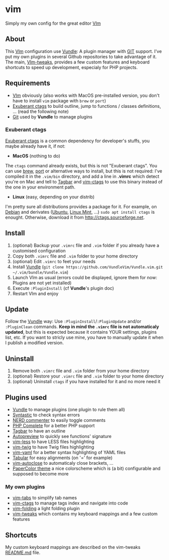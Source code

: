 # vim
Simply my own config for the great editor [VIm](http://www.vim.org)

## About
This [VIm](http://www.vim.org) configuration use [Vundle](http://github.com/gmarik/vundle): A plugin manager with [GIT](http://git-scm.com) support. I've put my own plugins in several Github repositories to take advantage of it. The main, [VIm-tweaks](https://github.com/webastien/vim-tweaks), provides a few custom features and keyboard shortcuts to speed up development, especialy for PHP projects.

## Requirements
* [VIm](http://www.vim.org) obviously (also works with MacOS pre-installed version, you don't have to install `vim` package with `brew` or `port`)
* [Exuberant ctags](http://ctags.sourceforge.net) to build outline, jump to functions / classes definitions, ... (read the following note)
* [Git](https://git-scm.com) used by **Vundle** to manage plugins

### Exuberant ctags
[Exuberant ctags](http://ctags.sourceforge.net) is a common dependency for developer's stuffs, you maybe already have it, if not:

* **MacOS** (nothing to do)

The `ctags` command already exists, but this is not "Exuberant ctags". You can use [brew](https://brew.sh/index_fr.html), [port](https://www.macports.org) or alternative ways to install, but this is not required: I've compiled it in the `.vim/bin` directory, and add a line in **.vimrc** which detect you're on Mac and tell to [Tagbar](http://majutsushi.github.com/tagbar/) and [vim-ctags](https://github.com/webastien/vim-ctags) to use this binary instead of the one in your environment path.

* **Linux** (easy, depending on your distrib)

I'm pretty sure all distributions provides a package for it. For example, on [Debian](https://www.debian.org) and derivates ([Ubuntu](https://www.ubuntu.com), [Linux Mint](https://www.linuxmint.com), ...) `sudo apt install ctags` is enought. Otherwise, download it from http://ctags.sourceforge.net.

## Install
1. (optional) Backup your `.vimrc` file and `.vim` folder if you already have a customised configuration
2. Copy both `.vimrc` file and `.vim` folder to your home directory
3. (optional) Edit `.vimrc` to feet your needs
4. Install [Vundle](http://github.com/gmarik/vundle) (`git clone https://github.com/VundleVim/Vundle.vim.git ~/.vim/bundle/Vundle.vim`)
5. Launch VIm as usual (errors could be displayed, ignore them for now: Plugins are not yet installed)
6. Execute `:PluginInstall` (cf **Vundle**'s plugin doc)
7. Restart VIm and enjoy

## Update
Follow the [Vundle](http://github.com/gmarik/vundle) way: Use `:PluginInstall`/`:PluginUpdate` and/or `:PluginClean` commands. **Keep in mind the `.vimrc` file is not automaticaly updated**, but this is expected because it contains YOUR settings, plugins list, etc. If you want to stricly use mine, you have to manually update it when I publish a modified version.

## Uninstall
1. Remove both `.vimrc` file and `.vim` folder from your home directory
2. (optional) Restore your `.vimrc` file and `.vim` folder to your home directory
3. (optional) Uninstall `ctags` if you have installed for it and no more need it

## Plugins used
* [Vundle](http://github.com/gmarik/vundle) to manage plugins (one plugin to rule them all)
* [Syntastic](https://github.com/scrooloose/syntastic) to check syntax errors
* [NERD commenter](https://github.com/scrooloose/nerdcommenter) to easily toggle comments
* [PHP Complete](https://github.com/shawncplus/phpcomplete.vim) for a better PHP support
* [Tagbar](http://majutsushi.github.com/tagbar/) to have an outline
* [Autopreview](https://github.com/vim-scripts/autopreview) to quickly see functions' signature
* [vim-less](https://github.com/groenewege/vim-less) to have LESS files highlighting
* [vim-twig](https://github.com/lumiliet/vim-twig) to have Twig files highlighting
* [vim-yaml](https://github.com/stephpy/vim-yaml) for a better syntax highlighting of YAML files
* [Tabular](https://github.com/godlygeek/tabular) for easy alignments (on '=' for example)
* [vim-autoclose](https://github.com/Townk/vim-autoclose) to automaticaly close brackets, ...
* [PaperColor theme](https://github.com/NLKNguyen/papercolor-theme) a nice colorscheme which is (a bit) configurable and supposed to become more

### My own plugins
* [vim-tabs](https://github.com/webastien/vim-tabs) to simplify tab names
* [vim-ctags](https://github.com/webastien/vim-ctags) to manage tags index and navigate into code
* [vim-folding](https://github.com/webastien/vim-folding) a light folding plugin
* [vim-tweaks](https://github.com/webastien/vim-tweaks) which contains my keyboard mappings and a few custom features

## Shortcuts
My custom keyboard mappings are described on the vim-tweaks [README.md](https://github.com/webastien/vim-tweaks/blob/master/README.md) file.

